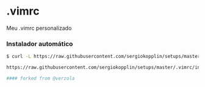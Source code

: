 # .vimrc
Meu .vimrc personalizado

### Instalador automático
```sh
$ curl -L https://raw.githubusercontent.com/sergiokopplin/setups/master/.vimrc/install.sh | sh

https://raw.githubusercontent.com/sergiokopplin/setups/master/.vimrc/install.sh

#### forked from @verzola
